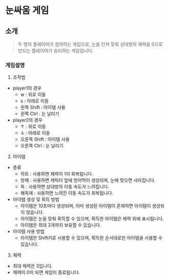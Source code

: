 # 눈싸움 게임 

## 소개
 > 두 명의 플레이어가 참여하는 게임으로, 눈을 던져 맞춰 상대방의 체력을 0으로 만드는 플레이어가 승리하는 게임입니다.

### 게임설명 
1. 조작법
 * player1의 경우 
   * w : 위로 이동 
   * s : 아래로 이동
   * 왼쪽 Shift : 아이템 사용
   * 왼쪽 Ctrl : 눈 날리기 
 * player2의 경우
   * ↑ : 위로 이동
   * ↓ : 아래로 이동
   * 오른쪽 Shift : 아이템 사용
   * 오른쪽 Ctrl : 눈 날리기 
   
2. 아이템 
 * 종류 
   * 하트 : 사용하면 체력이 1이 회복됩니다.
   * 방패 : 사용하면 캐릭터 앞에 방어막이 생성되며, 눈에 맞으면 사라집니다.
   * 독 : 사용하면 상대방의 이동 속도가 느려집니다.
   * 해독제 : 사용하면 느려진 이동 속도가 회복됩니다.
 * 아이템 생성 및 획득 방법
   * 아이템은 10초마다 생성되며, 이미 생성된 아이템이 존재하면 아이템이 생성되지 않습니다.
   * 아이템은 눈을 맞춰 획득할 수 있으며, 획득한 아이템은 체력 위에 표시됩니다. 
   * 아이템은 최대 3개까지 보유할 수 있습니다.
 * 아이템 사용 방법
   * 아이템은 Shift키로 사용할 수 있으며, 획득한 순서대로만 아이템을 사용할 수 있습니다. 
  
3. 체력 
 * 최대 체력은 3입니다. 
 * 체력이 0이 되면 게임이 종료됩니다.


   
